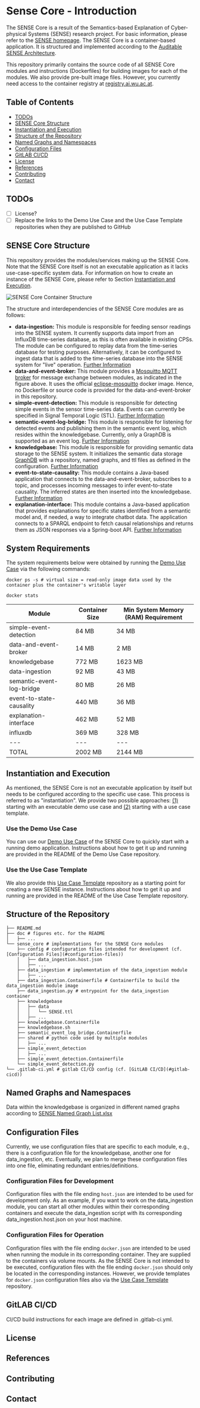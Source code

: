 # Sense Core - Introduction

The SENSE Core is a result of the Semantics-based Explanation of Cyber-physical Systems (SENSE) research project. For basic information, please refer to the [SENSE homepage](https://sense-project.net/). The SENSE Core is a container-based application. It is structured and implemented according to the [Auditable SENSE Architecture](https://sense-project.net/wp-content/uploads/2024/06/D3_1_Auditable-SENSE-architecture.pdf).

This repository primarily contains the source code of all SENSE Core modules and instructions (Dockerfiles) for building images for each of the modules. We also provide pre-built image files. However, you currently need access to the container registry at [registry.ai.wu.ac.at](registry.ai.wu.ac.at).

## Table of Contents

- [TODOs](#todos)
- [SENSE Core Structure](#sense-core-structure)
- [Instantiation and Execution](#instantiation-and-execution)
- [Structure of the Repository](#structure-of-the-repository)
- [Named Graphs and Namespaces](#named-graphs-and-namespaces)
- [Configuration Files](#configuration-files)
- [GitLAB CI/CD](#gitlab-cicd)
- [License](#license)
- [References](#references)
- [Contributing](#contributing)
- [Contact](#contact)

## TODOs

- [ ] License?
- [ ] Replace the links to the Demo Use Case and the Use Case Template repositories when they are published to GitHub

## SENSE Core Structure

This repository provides the modules/services making up the SENSE Core. Note that the SENSE Core itself is not an executable application as it lacks use-case-specific system data. For information on how to create an instance of the SENSE Core, please refer to Section [Instantiation and Execution](#instantiation-and-execution).

![SENSE Core Container Structure](./doc/SENSE-Core-C4-Model-Level2-ContainerDiagram.png)

The structure and interdependencies of the SENSE Core modules are as follows:

- **data-ingestion:** This module is responsible for feeding sensor readings into the SENSE system. It currently supports data import from an 
InfluxDB time-series database, as this is often available in existing CPSs. The module can be configured to replay data from the time-series database for testing purposes. Alternatively, it can be configured to ingest data that is added to the time-series database into the SENSE system for "live" operation. [Further Information](sense_core/data_ingestion/README.md)
- **data-and-event-broker:** This module provides a [Mosquitto MQTT broker](https://mosquitto.org/) for message exchange between modules, as indicated in the figure above. It uses the official [eclipse-mosquitto](https://hub.docker.com/_/eclipse-mosquitto) docker image. Hence, no Dockerfile or source code is provided for the data-and-event-broker in this repository.
- **simple-event-detection:** This module is responsible for detecting simple events in the sensor time-series data. Events can currently be specified in Signal Temporal Logic (STL). [Further Information](sense_core/simple_event_detection/README.md)
- **semantic-event-log-bridge:** This module is responsible for listening for detected events and publishing them in the semantic event log, which resides within the knowledgebase. Currently, only a GraphDB is supported as an event log. [Further Information](sense_core/semantic_event_log_bridge/README.md)
- **knowledgebase:** This module is responsible for providing semantic data storage to the SENSE system. It initializes the semantic data storage [GraphDB](https://graphdb.ontotext.com/) with a repository, named graphs, and ttl files as defined in the configuration. [Further Information](sense_core/knowledgebase/README.md)
- **event-to-state-causality:** This module contains a Java-based application that connects to the data-and-event-broker, subscribes to a topic, and processes incoming messages to infer event-to-state causality. The inferred states are then inserted into the knowledgebase. [Further Information](sense_core/event-to-state-causality/README.md)
- **explanation-interface:** This module contains a Java-based application that provides explanations for specific states identified from a semantic model and, if needed, a way to integrate chatbot data. The application connects to a SPARQL endpoint to fetch causal relationships and returns them as JSON responses via a Spring-boot API. [Further Information](sense_core/explanation-interface/README.md)

## System Requirements
The system requirements below were obtained by running the [Demo Use Case](https://git.ai.wu.ac.at/sense/seehub) via the following commands:
 
```
docker ps -s # virtual size = read-only image data used by the container plus the container's writable layer
```

```
docker stats
```
 

| Module | Container Size | Min System Memory (RAM) Requirement
| --- | --- | --- |
| simple-event-detection | 84 MB | 34 MB |
| data-and-event-broker | 14 MB | 2 MB |
| knowledgebase | 772 MB | 1623 MB |
| data-ingestion | 92 MB | 43 MB |
| semantic-event-log-bridge | 80 MB | 26 MB |
| event-to-state-causality | 440 MB | 36 MB |
| explanation-interface | 462 MB | 52 MB |
| influxdb | 369 MB | 328 MB |
| --- | --- | --- |
| TOTAL | 2002 MB | 2144 MB |

## Instantiation and Execution
As mentioned, the SENSE Core is not an executable application by itself but needs to be configured according to the specific use case. This process is referred to as "instantiation". We provide two possible approaches: [(1)](#use-the-demo-use-case) starting with an executable demo use case and [(2)](#use-the-use-case-template) starting with a use case template.

### Use the Demo Use Case
You can use our [Demo Use Case](https://git.ai.wu.ac.at/sense/seehub) of the SENSE Core to quickly start with a running demo application. Instructions about how to get it up and running are provided in the README of the Demo Use Case repository.

### Use the Use Case Template
We also provide this [Use Case Template](https://git.ai.wu.ac.at/sense/use-case-template) repository as a starting point for creating a new SENSE instance. Instructions about how to get it up and running are provided in the README of the Use Case Template repository. 


## Structure of the Repository
```
├── README.md
├── doc # figures etc. for the README
│   ├── ...
└── sense_core # implementations for the SENSE Core modules
    ├── config # configuration files intended for development (cf. [Configuration Files](#configuration-files))
    │   ├── data_ingestion.host.json
    │   ├── ...
    ├── data_ingestion # implementation of the data_ingestion module
    │   ├── ...
    ├── data_ingestion.Containerfile # Containerfile to build the data_ingestion module image
    ├── data_ingestion.py # entrypoint for the data_ingestion container
    ├── knowledgebase
    │   ├── data
    │   │   └── SENSE.ttl
    │   ├── ...
    ├── knowledgebase.Containerfile
    ├── knowledgebase.sh
    ├── semantic_event_log_bridge.Containerfile
    ├── shared # python code used by multiple modules
    │   ├── ...
    ├── simple_event_detection
    │   ├── ...
    ├── simple_event_detection.Containerfile
    └── simple_event_detection.py
└── .gitlab-ci.yml # gitlab CI/CD config (cf. [GitLAB CI/CD](#gitlab-cicd))
```

## Named Graphs and Namespaces
Data within the knowledgebase is organized in different named graphs according to  [SENSE Named Graph List.xlsx](https://wu.sharepoint.com/:x:/r/sites/PR-FFGSENSE/Freigegebene%20Dokumente/General/1_WorkPackages/WP4_Semantics-basedEventExplainability/4.1%20SENSE%20Semantic%20Model/SENSE%20Named%20Graph%20List.xlsx?d=w136542f1c78046dfa38a3af2cea52535&csf=1&web=1&e=01o5Rt)

## Configuration Files
Currently, we use configuration files that are specific to each module, e.g., there is a configuration file for the knowledgebase, another one for data_ingestion, etc. Eventually, we plan to merge these configuration files into one file, eliminating redundant entries/definitions.

### Configuration Files for Development
Configuration files with the file ending `host.json` are intended to be used for development only. As an example, if you want to work on the data_ingestion module, you can start all other modules within their corresponding containers and execute the data_ingestion script with its corresponding data_ingestion.host.json on your host machine.

### Configuration Files for Operation
Configuration files with the file ending `docker.json` are intended to be used when running the module in its corresponding container. They are supplied to the containers via volume mounts. As the SENSE Core is not intended to be executed, configuration files with the file ending `docker.json` should only be located in the corresponding instances. However, we provide templates for `docker.json` configuration files also via the [Use Case Template](https://git.ai.wu.ac.at/sense/use-case-template) repository.

## GitLAB CI/CD
CI/CD build instructions for each image are defined in .gitlab-ci.yml.

## License

## References

## Contributing

## Contact